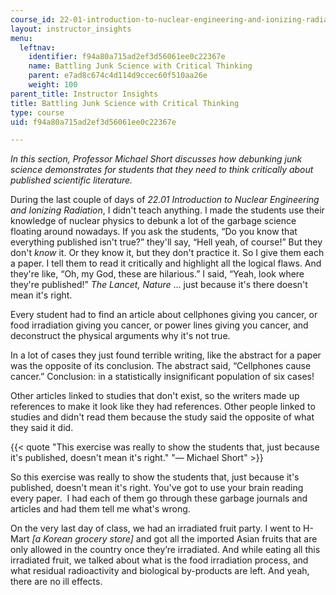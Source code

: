 ```yaml
---
course_id: 22-01-introduction-to-nuclear-engineering-and-ionizing-radiation-fall-2015
layout: instructor_insights
menu:
  leftnav:
    identifier: f94a80a715ad2ef3d56061ee0c22367e
    name: Battling Junk Science with Critical Thinking
    parent: e7ad8c674c4d114d9ccec60f510aa26e
    weight: 100
parent_title: Instructor Insights
title: Battling Junk Science with Critical Thinking
type: course
uid: f94a80a715ad2ef3d56061ee0c22367e

---
```


_In this section, Professor Michael Short discusses how debunking junk science demonstrates for students that they need to think critically about published scientific literature._

During the last couple of days of _22.01 Introduction to Nuclear Engineering and Ionizing Radiation_, I didn't teach anything. I made the students use their knowledge of nuclear physics to debunk a lot of the garbage science floating around nowadays. If you ask the students, “Do you know that everything published isn't true?” they'll say, “Hell yeah, of course!” But they don't _know_ it. Or they know it, but they don't practice it. So I give them each a paper. I tell them to read it critically and highlight all the logical flaws. And they're like, “Oh, my God, these are hilarious.” I said, “Yeah, look where they're published!” _The Lancet, Nature_ … just because it's there doesn't mean it's right.

Every student had to find an article about cellphones giving you cancer, or food irradiation giving you cancer, or power lines giving you cancer, and deconstruct the physical arguments why it's not true.

In a lot of cases they just found terrible writing, like the abstract for a paper was the opposite of its conclusion. The abstract said, “Cellphones cause cancer.” Conclusion: in a statistically insignificant population of six cases!

Other articles linked to studies that don't exist, so the writers made up references to make it look like they had references. Other people linked to studies and didn't read them because the study said the opposite of what they said it did.

{{< quote "This exercise was really to show the students that, just because it's published, doesn't mean it's right." "— Michael Short" >}}

So this exercise was really to show the students that, just because it's published, doesn't mean it's right. You've got to use your brain reading every paper.  I had each of them go through these garbage journals and articles and had them tell me what's wrong.

On the very last day of class, we had an irradiated fruit party. I went to H-Mart _\[a Korean grocery store\]_ and got all the imported Asian fruits that are only allowed in the country once they’re irradiated. And while eating all this irradiated fruit, we talked about what is the food irradiation process, and what residual radioactivity and biological by-products are left. And yeah, there are no ill effects.